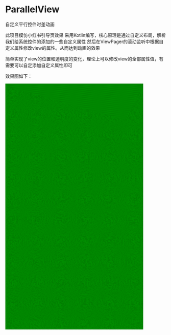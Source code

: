 # ParallelView
自定义平行控件时差动画

此项目模仿小红书引导页效果
采用Kotlin编写，核心原理是通过自定义布局，解析我们给系统控件的添加的一些自定义属性
然后在ViewPager的滚动监听中根据自定义属性修改view的属性。从而达到动画的效果

简单实现了view的位置和透明度的变化，理论上可以修改view的全部属性值，有需要可以自定添加自定义属性即可


效果图如下：



![预览效果](https://github.com/vampire184/ParallelView/blob/master/ScreenRecord.gif)

